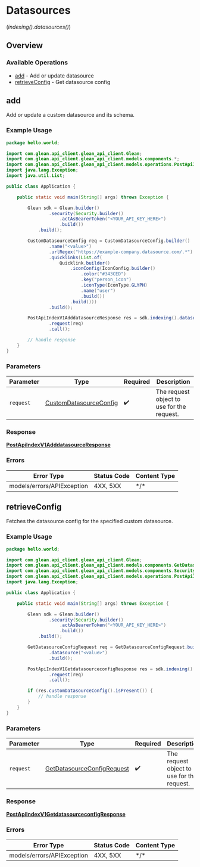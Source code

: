 # Datasources
(*indexing().datasources()*)

## Overview

### Available Operations

* [add](#add) - Add or update datasource
* [retrieveConfig](#retrieveconfig) - Get datasource config

## add

Add or update a custom datasource and its schema.

### Example Usage

```java
package hello.world;

import com.glean.api_client.glean_api_client.Glean;
import com.glean.api_client.glean_api_client.models.components.*;
import com.glean.api_client.glean_api_client.models.operations.PostApiIndexV1AdddatasourceResponse;
import java.lang.Exception;
import java.util.List;

public class Application {

    public static void main(String[] args) throws Exception {

        Glean sdk = Glean.builder()
                .security(Security.builder()
                    .actAsBearerToken("<YOUR_API_KEY_HERE>")
                    .build())
            .build();

        CustomDatasourceConfig req = CustomDatasourceConfig.builder()
                .name("<value>")
                .urlRegex("https://example-company.datasource.com/.*")
                .quicklinks(List.of(
                    Quicklink.builder()
                        .iconConfig(IconConfig.builder()
                            .color("#343CED")
                            .key("person_icon")
                            .iconType(IconType.GLYPH)
                            .name("user")
                            .build())
                        .build()))
                .build();

        PostApiIndexV1AdddatasourceResponse res = sdk.indexing().datasources().add()
                .request(req)
                .call();

        // handle response
    }
}
```

### Parameters

| Parameter                                                               | Type                                                                    | Required                                                                | Description                                                             |
| ----------------------------------------------------------------------- | ----------------------------------------------------------------------- | ----------------------------------------------------------------------- | ----------------------------------------------------------------------- |
| `request`                                                               | [CustomDatasourceConfig](../../models/shared/CustomDatasourceConfig.md) | :heavy_check_mark:                                                      | The request object to use for the request.                              |

### Response

**[PostApiIndexV1AdddatasourceResponse](../../models/operations/PostApiIndexV1AdddatasourceResponse.md)**

### Errors

| Error Type                 | Status Code                | Content Type               |
| -------------------------- | -------------------------- | -------------------------- |
| models/errors/APIException | 4XX, 5XX                   | \*/\*                      |

## retrieveConfig

Fetches the datasource config for the specified custom datasource.

### Example Usage

```java
package hello.world;

import com.glean.api_client.glean_api_client.Glean;
import com.glean.api_client.glean_api_client.models.components.GetDatasourceConfigRequest;
import com.glean.api_client.glean_api_client.models.components.Security;
import com.glean.api_client.glean_api_client.models.operations.PostApiIndexV1GetdatasourceconfigResponse;
import java.lang.Exception;

public class Application {

    public static void main(String[] args) throws Exception {

        Glean sdk = Glean.builder()
                .security(Security.builder()
                    .actAsBearerToken("<YOUR_API_KEY_HERE>")
                    .build())
            .build();

        GetDatasourceConfigRequest req = GetDatasourceConfigRequest.builder()
                .datasource("<value>")
                .build();

        PostApiIndexV1GetdatasourceconfigResponse res = sdk.indexing().datasources().retrieveConfig()
                .request(req)
                .call();

        if (res.customDatasourceConfig().isPresent()) {
            // handle response
        }
    }
}
```

### Parameters

| Parameter                                                                       | Type                                                                            | Required                                                                        | Description                                                                     |
| ------------------------------------------------------------------------------- | ------------------------------------------------------------------------------- | ------------------------------------------------------------------------------- | ------------------------------------------------------------------------------- |
| `request`                                                                       | [GetDatasourceConfigRequest](../../models/shared/GetDatasourceConfigRequest.md) | :heavy_check_mark:                                                              | The request object to use for the request.                                      |

### Response

**[PostApiIndexV1GetdatasourceconfigResponse](../../models/operations/PostApiIndexV1GetdatasourceconfigResponse.md)**

### Errors

| Error Type                 | Status Code                | Content Type               |
| -------------------------- | -------------------------- | -------------------------- |
| models/errors/APIException | 4XX, 5XX                   | \*/\*                      |